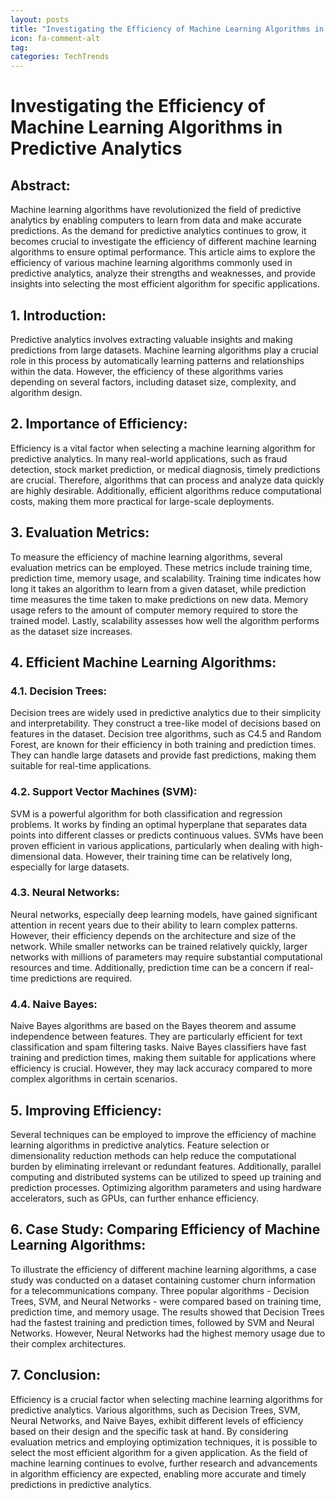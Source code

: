 ```yaml
---
layout: posts
title: "Investigating the Efficiency of Machine Learning Algorithms in Predictive Analytics"
icon: fa-comment-alt
tag:      
categories: TechTrends
---
```



# Investigating the Efficiency of Machine Learning Algorithms in Predictive Analytics

## Abstract:
Machine learning algorithms have revolutionized the field of predictive analytics by enabling computers to learn from data and make accurate predictions. As the demand for predictive analytics continues to grow, it becomes crucial to investigate the efficiency of different machine learning algorithms to ensure optimal performance. This article aims to explore the efficiency of various machine learning algorithms commonly used in predictive analytics, analyze their strengths and weaknesses, and provide insights into selecting the most efficient algorithm for specific applications.

## 1. Introduction:
Predictive analytics involves extracting valuable insights and making predictions from large datasets. Machine learning algorithms play a crucial role in this process by automatically learning patterns and relationships within the data. However, the efficiency of these algorithms varies depending on several factors, including dataset size, complexity, and algorithm design.

## 2. Importance of Efficiency:
Efficiency is a vital factor when selecting a machine learning algorithm for predictive analytics. In many real-world applications, such as fraud detection, stock market prediction, or medical diagnosis, timely predictions are crucial. Therefore, algorithms that can process and analyze data quickly are highly desirable. Additionally, efficient algorithms reduce computational costs, making them more practical for large-scale deployments.

## 3. Evaluation Metrics:
To measure the efficiency of machine learning algorithms, several evaluation metrics can be employed. These metrics include training time, prediction time, memory usage, and scalability. Training time indicates how long it takes an algorithm to learn from a given dataset, while prediction time measures the time taken to make predictions on new data. Memory usage refers to the amount of computer memory required to store the trained model. Lastly, scalability assesses how well the algorithm performs as the dataset size increases.

## 4. Efficient Machine Learning Algorithms:
### 4.1. Decision Trees:
Decision trees are widely used in predictive analytics due to their simplicity and interpretability. They construct a tree-like model of decisions based on features in the dataset. Decision tree algorithms, such as C4.5 and Random Forest, are known for their efficiency in both training and prediction times. They can handle large datasets and provide fast predictions, making them suitable for real-time applications.

### 4.2. Support Vector Machines (SVM):
SVM is a powerful algorithm for both classification and regression problems. It works by finding an optimal hyperplane that separates data points into different classes or predicts continuous values. SVMs have been proven efficient in various applications, particularly when dealing with high-dimensional data. However, their training time can be relatively long, especially for large datasets.

### 4.3. Neural Networks:
Neural networks, especially deep learning models, have gained significant attention in recent years due to their ability to learn complex patterns. However, their efficiency depends on the architecture and size of the network. While smaller networks can be trained relatively quickly, larger networks with millions of parameters may require substantial computational resources and time. Additionally, prediction time can be a concern if real-time predictions are required.

### 4.4. Naive Bayes:
Naive Bayes algorithms are based on the Bayes theorem and assume independence between features. They are particularly efficient for text classification and spam filtering tasks. Naive Bayes classifiers have fast training and prediction times, making them suitable for applications where efficiency is crucial. However, they may lack accuracy compared to more complex algorithms in certain scenarios.

## 5. Improving Efficiency:
Several techniques can be employed to improve the efficiency of machine learning algorithms in predictive analytics. Feature selection or dimensionality reduction methods can help reduce the computational burden by eliminating irrelevant or redundant features. Additionally, parallel computing and distributed systems can be utilized to speed up training and prediction processes. Optimizing algorithm parameters and using hardware accelerators, such as GPUs, can further enhance efficiency.

## 6. Case Study: Comparing Efficiency of Machine Learning Algorithms:
To illustrate the efficiency of different machine learning algorithms, a case study was conducted on a dataset containing customer churn information for a telecommunications company. Three popular algorithms - Decision Trees, SVM, and Neural Networks - were compared based on training time, prediction time, and memory usage. The results showed that Decision Trees had the fastest training and prediction times, followed by SVM and Neural Networks. However, Neural Networks had the highest memory usage due to their complex architectures.

## 7. Conclusion:
Efficiency is a crucial factor when selecting machine learning algorithms for predictive analytics. Various algorithms, such as Decision Trees, SVM, Neural Networks, and Naive Bayes, exhibit different levels of efficiency based on their design and the specific task at hand. By considering evaluation metrics and employing optimization techniques, it is possible to select the most efficient algorithm for a given application. As the field of machine learning continues to evolve, further research and advancements in algorithm efficiency are expected, enabling more accurate and timely predictions in predictive analytics.